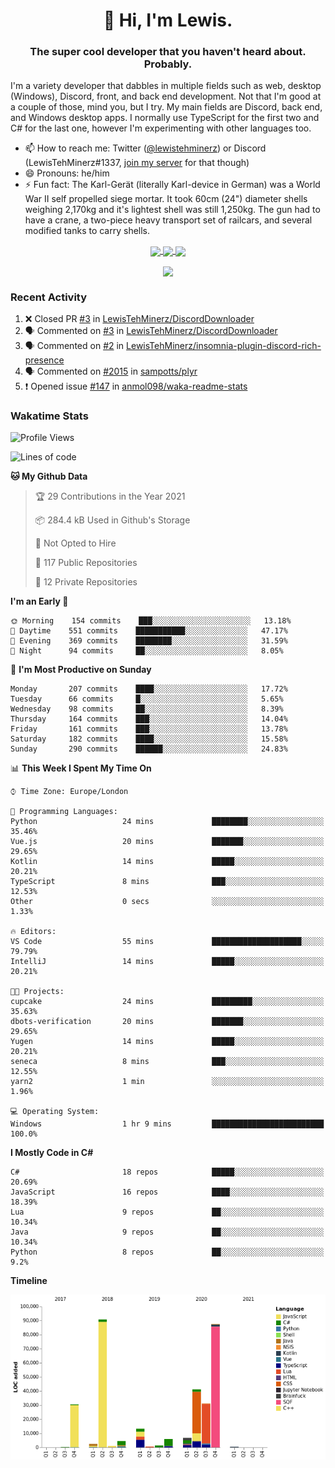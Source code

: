 <h1 align="center">👋 Hi, I'm Lewis.</h1>
<h3 align="center">The super cool developer that you haven't heard about. Probably.</h3>

I'm a variety developer that dabbles in multiple fields such as web, desktop (Windows), Discord, front, and back end development. Not that I'm good at a couple of those, mind you, but I try. My main fields are Discord, back end, and Windows desktop apps. I normally use TypeScript for the first two and C# for the last one, however I'm experimenting with other languages too.

- 📫 How to reach me: Twitter ([@lewistehminerz](https://twitter.com/lewistehminerz)) or Discord (LewisTehMinerz#1337, [join my server](https://discord.gg/XnUh7JB) for that though)
- 😄 Pronouns: he/him
- ⚡ Fun fact: The Karl-Gerät (literally Karl-device in German) was a World War II self propelled siege mortar. It took 60cm (24") diameter shells weighing 2,170kg and it's lightest shell was still 1,250kg. The gun had to have a crane, a two-piece heavy transport set of railcars, and several modified tanks to carry shells.

<p align="center">
  <a href="https://github.com/anuraghazra/github-readme-stats">
    <img align="center" src="https://github-readme-stats.vercel.app/api?username=LewisTehMinerz&count_private=true&show_icons=true&theme=gruvbox">
  </a>
  <a href="https://github.com/anuraghazra/github-readme-stats">
    <img align="center" src="https://github-readme-stats.vercel.app/api/top-langs?username=LewisTehMinerz&layout=compact&theme=gruvbox">
  </a>
  <a href="https://github.com/anuraghazra/github-readme-stats">
    <img align="center" src="https://github-readme-stats.vercel.app/api/wakatime?username=LewisTehMinerz&layout=compact&theme=gruvbox">
  </a>
</p>

<p align="center">
  <a href="https://github.com/ryo-ma/github-profile-trophy">
    <img align="center" src="https://github-profile-trophy.vercel.app/?username=ryo-ma&theme=gruvbox">
  </a>
</p>

### Recent Activity
<!--START_SECTION:activity-->
1. ❌ Closed PR [#3](https://github.com/LewisTehMinerz/DiscordDownloader/pull/3) in [LewisTehMinerz/DiscordDownloader](https://github.com/LewisTehMinerz/DiscordDownloader)
2. 🗣 Commented on [#3](https://github.com/LewisTehMinerz/DiscordDownloader/issues/3) in [LewisTehMinerz/DiscordDownloader](https://github.com/LewisTehMinerz/DiscordDownloader)
3. 🗣 Commented on [#2](https://github.com/LewisTehMinerz/insomnia-plugin-discord-rich-presence/issues/2) in [LewisTehMinerz/insomnia-plugin-discord-rich-presence](https://github.com/LewisTehMinerz/insomnia-plugin-discord-rich-presence)
4. 🗣 Commented on [#2015](https://github.com/sampotts/plyr/issues/2015) in [sampotts/plyr](https://github.com/sampotts/plyr)
5. ❗️ Opened issue [#147](https://github.com/anmol098/waka-readme-stats/issues/147) in [anmol098/waka-readme-stats](https://github.com/anmol098/waka-readme-stats)
<!--END_SECTION:activity-->

### Wakatime Stats
<!--START_SECTION:waka-->
![Profile Views](http://img.shields.io/badge/Profile%20Views-3-blue)

![Lines of code](https://img.shields.io/badge/From%20Hello%20World%20I%27ve%20Written-318543%20lines%20of%20code-blue)

**🐱 My Github Data** 

> 🏆 29 Contributions in the Year 2021
 > 
> 📦 284.4 kB Used in Github's Storage 
 > 
> 🚫 Not Opted to Hire
 > 
> 📜 117 Public Repositories 
 > 
> 🔑 12 Private Repositories  
 > 
**I'm an Early 🐤** 

```text
🌞 Morning    154 commits    ███░░░░░░░░░░░░░░░░░░░░░░   13.18% 
🌆 Daytime    551 commits    ███████████░░░░░░░░░░░░░░   47.17% 
🌃 Evening    369 commits    ████████░░░░░░░░░░░░░░░░░   31.59% 
🌙 Night      94 commits     ██░░░░░░░░░░░░░░░░░░░░░░░   8.05%

```
📅 **I'm Most Productive on Sunday** 

```text
Monday       207 commits    ████░░░░░░░░░░░░░░░░░░░░░   17.72% 
Tuesday      66 commits     █░░░░░░░░░░░░░░░░░░░░░░░░   5.65% 
Wednesday    98 commits     ██░░░░░░░░░░░░░░░░░░░░░░░   8.39% 
Thursday     164 commits    ███░░░░░░░░░░░░░░░░░░░░░░   14.04% 
Friday       161 commits    ███░░░░░░░░░░░░░░░░░░░░░░   13.78% 
Saturday     182 commits    ████░░░░░░░░░░░░░░░░░░░░░   15.58% 
Sunday       290 commits    ██████░░░░░░░░░░░░░░░░░░░   24.83%

```


📊 **This Week I Spent My Time On** 

```text
⌚︎ Time Zone: Europe/London

💬 Programming Languages: 
Python                   24 mins             ████████░░░░░░░░░░░░░░░░░   35.46% 
Vue.js                   20 mins             ███████░░░░░░░░░░░░░░░░░░   29.65% 
Kotlin                   14 mins             █████░░░░░░░░░░░░░░░░░░░░   20.21% 
TypeScript               8 mins              ███░░░░░░░░░░░░░░░░░░░░░░   12.53% 
Other                    0 secs              ░░░░░░░░░░░░░░░░░░░░░░░░░   1.33%

🔥 Editors: 
VS Code                  55 mins             ████████████████████░░░░░   79.79% 
IntelliJ                 14 mins             █████░░░░░░░░░░░░░░░░░░░░   20.21%

🐱‍💻 Projects: 
cupcake                  24 mins             █████████░░░░░░░░░░░░░░░░   35.63% 
dbots-verification       20 mins             ███████░░░░░░░░░░░░░░░░░░   29.65% 
Yugen                    14 mins             █████░░░░░░░░░░░░░░░░░░░░   20.21% 
seneca                   8 mins              ███░░░░░░░░░░░░░░░░░░░░░░   12.55% 
yarn2                    1 min               ░░░░░░░░░░░░░░░░░░░░░░░░░   1.96%

💻 Operating System: 
Windows                  1 hr 9 mins         █████████████████████████   100.0%

```

**I Mostly Code in C#** 

```text
C#                       18 repos            █████░░░░░░░░░░░░░░░░░░░░   20.69% 
JavaScript               16 repos            ████░░░░░░░░░░░░░░░░░░░░░   18.39% 
Lua                      9 repos             ██░░░░░░░░░░░░░░░░░░░░░░░   10.34% 
Java                     9 repos             ██░░░░░░░░░░░░░░░░░░░░░░░   10.34% 
Python                   8 repos             ██░░░░░░░░░░░░░░░░░░░░░░░   9.2%

```


**Timeline**

![Chart not found](https://raw.githubusercontent.com/LewisTehMinerz/LewisTehMinerz/master/charts/bar_graph.png) 


<!--END_SECTION:waka-->
